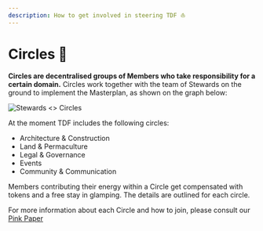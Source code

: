 ```yaml
---
description: How to get involved in steering TDF ⛵️
---
```


# Circles 🔘

**Circles are decentralised groups of Members who take responsibility for a certain domain.** Circles work together with the team of Stewards on the ground to implement the Masterplan, as shown on the graph below:

![Stewards <> Circles](../.gitbook/assets/tdf-stewards-circles.jpeg)

At the moment TDF includes the following circles:

- Architecture & Construction
- Land & Permaculture
- Legal & Governance
- Events
- Community & Communication

Members contributing their energy within a Circle get compensated with tokens and a free stay in glamping. The details are outlined for each circle.

For more information about each Circle and how to join, please consult our [Pink Paper](https://docs.google.com/document/d/177JkHCy0AhplsaEEYpFHBsiI6d4uLk0TgURSKfBIewE/mobilebasic#h.slung3isnj8q)



